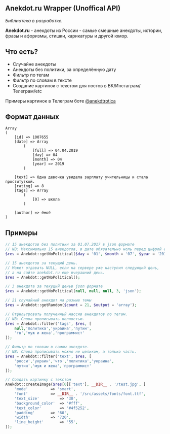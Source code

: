## Anekdot.ru Wrapper (Unoffical API)

*Библиотека в разработке.*

**Anekdot.ru** - анекдоты из России - самые смешные анекдоты, истории, фразы и афоризмы, стишки, карикатуры и другой юмор. 

## Что есть?
- Случайне анекдоты
- Анекдоты без политики, за определённую дату
- Фильтр по тегам
- Фильтр по словам в тексте
- Создание картинок с текстом для постов в ВК/Инстаграм/Телеграм/etc

Примеры картинок в Телеграм боте [@anekdtrotica](https://t.me/anekdrotica "@anekdtrotica")

## Формат данных
    Array
    (
        [id] => 1007655
        [date] => Array
            (
                [full] => 04.04.2019
                [day] => 04
                [month] => 04
                [year] => 2019
            )
    
        [text] => Одна девочка увидела зарплату учительницы и стала проституткой.
        [rating] => 8
        [tags] => Array
            (
                [0] => школа
            )
    
        [author] => ёмоё
    )

## Примеры
```php
// 15 анекдотов без политики за 01.07.2017 в json формате
// NB: Максимально 15 анекдотов, в дате обязательно ноль перед цифрой если < 10.
$res = Anekdot::getNoPolitical($day = '01', $month = '07', $year = '2017', $count = 15, 'json');

// 15 анекдотов за текущий день.
// Может отдавать NULL, если на сервере уже наступил следующий день, 
// а на сайте anekdot.ru еще вчерашний день.
$res = Anekdot::getNoPolitical();

// 3 анекдота за текущий деньв json формате
$res = Anekdot::getNoPolitical(null, null, null, 3, 'json');

// 21 случайный анекдот на разные темы
$res = Anekdot::getRandom($count = 21, $output = 'array');

// Отфильтровать полученный массив анекдотов по тегам.
// NB: Слова прописывать полностью.
$res = Anekdot::filter('tags', $res, [
	null,'политика','украина','путин',
	'тв','муж и жена','программист'
]);

// Фильтр по словам в самом анекдоте.
// NB: Слова прописывать можно не целиком, а только часть.
$res = Anekdot::filter('text', $res, [
	'росси','украин','что','политика','украина',
	'путин','муж и жена','программист'
]);

// Создать картинку с текстом
Anekdot::createImage($res[0]['text'], __DIR__ . '/test.jpg', [
	'mode' 			=> 'smart',
	'font' 			=> __DIR__ . '/src/assets/fonts/font.ttf',
	'text_size' 		=> '30',
	'background_color' 	=> '#fff',
	'text_color' 		=> '#4f5252',
	'padding' 		=> '60',
	'width'			=> '720',
	'line_height'		=> '55',
]);
```
